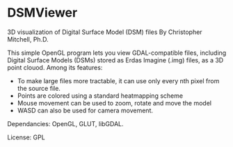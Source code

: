 # DSMViewer
3D visualization of Digital Surface Model (DSM) files
By Christopher Mitchell, Ph.D.

This simple OpenGL program lets you view GDAL-compatible files, including
Digital Surface Models (DSMs) stored as Erdas Imagine (.img) files, as a
3D point clouod. Among its features:
* To make large files more tractable, it can use only every
  nth pixel from the source file.
* Points are colored using a standard heatmapping scheme
* Mouse movement can be used to zoom, rotate and move the model
* WASD can also be used for camera movement.

Dependancies:
OpenGL, GLUT, libGDAL.

License: GPL
